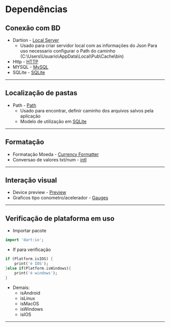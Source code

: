 # Dependências
## Conexão com BD 
- Dartion - [Local Server](https://pub.dev/packages/dartion)
    - Usado para criar servidor local com as informações do Json
      Para uso necessario configurar o Path do caminho (C:\Users\Usuario\AppData\Local\Pub\Cache\bin)
- Http - [HTTP](./Rest-RestFull/HTTP.md)
- MYSQL - [MySQL](./Rest-RestFull/MYSQL.md)
- SQLite - [SQLite](./Rest-RestFull/SQLite.md)
***
## Localização de pastas
- Path - [Path](./Rest-RestFull/Path.md)
    - Usado para encontrar, definir caminho dos arquivos salvos pela aplicação
    - Modelo de utilização em [SQLite](../Dependencias/Rest-RestFull/SQLite/Modelos/database_sqlite.md)
***
## Formatação
- Formatação Moeda - [Currency Formatter](../Dependencias/Packages/Currency_formatter.md)
- Conversao de valores txt/num - [intl](../Dependencias/Packages/intl.md)
***
## Interação visual
- Device preview - [Preview](../Dependencias/Device_preview.md)
- Graficos tipo conometro/acelerador - [Gauges](../Dependencias/Packages/Gauges_Visual_Acelerometros.md)
***
## Verificação de plataforma em uso
- Importar pacote
```dart
import 'dart:io';
```
- If para verificação
```dart
if (Platform.isIOS) {
    print('é IOS');
}else if(Platform.isWindows){
    print('é windows');
}
```
- Demais:
    - isAndroid
    - isLinux
    - isMacOS
    - isWindows
    - isIOS
***
